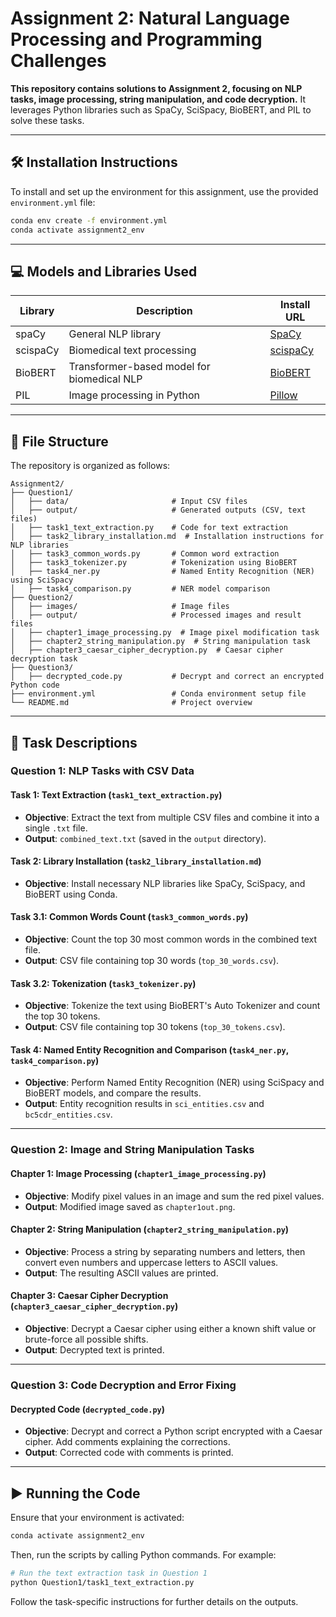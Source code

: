 # Assignment 2: Natural Language Processing and Programming Challenges

**This repository contains solutions to Assignment 2, focusing on NLP tasks, image processing, string manipulation, and code decryption.** It leverages Python libraries such as SpaCy, SciSpacy, BioBERT, and PIL to solve these tasks.

---

## 🛠 Installation Instructions

To install and set up the environment for this assignment, use the provided `environment.yml` file:

```bash
conda env create -f environment.yml
conda activate assignment2_env
```

---

## 💻 Models and Libraries Used

| Library        | Description                               | Install URL |
|----------------|-------------------------------------------|-------------|
| spaCy          | General NLP library                       | [SpaCy](https://spacy.io/) |
| scispaCy       | Biomedical text processing                | [scispaCy](https://allenai.github.io/scispacy/) |
| BioBERT        | Transformer-based model for biomedical NLP | [BioBERT](https://github.com/dmis-lab/biobert) |
| PIL            | Image processing in Python                | [Pillow](https://pypi.org/project/Pillow/) |

---

## 📂 File Structure

The repository is organized as follows:

```
Assignment2/
├── Question1/
│   ├── data/                       # Input CSV files
│   ├── output/                     # Generated outputs (CSV, text files)
│   ├── task1_text_extraction.py    # Code for text extraction
│   ├── task2_library_installation.md  # Installation instructions for NLP libraries
│   ├── task3_common_words.py       # Common word extraction
│   ├── task3_tokenizer.py          # Tokenization using BioBERT
│   ├── task4_ner.py                # Named Entity Recognition (NER) using SciSpacy
│   ├── task4_comparison.py         # NER model comparison
├── Question2/
│   ├── images/                     # Image files
│   ├── output/                     # Processed images and result files
│   ├── chapter1_image_processing.py  # Image pixel modification task
│   ├── chapter2_string_manipulation.py  # String manipulation task
│   ├── chapter3_caesar_cipher_decryption.py  # Caesar cipher decryption task
├── Question3/
│   ├── decrypted_code.py           # Decrypt and correct an encrypted Python code
├── environment.yml                 # Conda environment setup file
└── README.md                       # Project overview
```

---

## 📝 Task Descriptions

### **Question 1: NLP Tasks with CSV Data**

#### Task 1: Text Extraction (`task1_text_extraction.py`)
- **Objective**: Extract the text from multiple CSV files and combine it into a single `.txt` file.
- **Output**: `combined_text.txt` (saved in the `output` directory).

#### Task 2: Library Installation (`task2_library_installation.md`)
- **Objective**: Install necessary NLP libraries like SpaCy, SciSpacy, and BioBERT using Conda.

#### Task 3.1: Common Words Count (`task3_common_words.py`)
- **Objective**: Count the top 30 most common words in the combined text file.
- **Output**: CSV file containing top 30 words (`top_30_words.csv`).

#### Task 3.2: Tokenization (`task3_tokenizer.py`)
- **Objective**: Tokenize the text using BioBERT's Auto Tokenizer and count the top 30 tokens.
- **Output**: CSV file containing top 30 tokens (`top_30_tokens.csv`).

#### Task 4: Named Entity Recognition and Comparison (`task4_ner.py`, `task4_comparison.py`)
- **Objective**: Perform Named Entity Recognition (NER) using SciSpacy and BioBERT models, and compare the results.
- **Output**: Entity recognition results in `sci_entities.csv` and `bc5cdr_entities.csv`.

---

### **Question 2: Image and String Manipulation Tasks**

#### Chapter 1: Image Processing (`chapter1_image_processing.py`)
- **Objective**: Modify pixel values in an image and sum the red pixel values.
- **Output**: Modified image saved as `chapter1out.png`.

#### Chapter 2: String Manipulation (`chapter2_string_manipulation.py`)
- **Objective**: Process a string by separating numbers and letters, then convert even numbers and uppercase letters to ASCII values.
- **Output**: The resulting ASCII values are printed.

#### Chapter 3: Caesar Cipher Decryption (`chapter3_caesar_cipher_decryption.py`)
- **Objective**: Decrypt a Caesar cipher using either a known shift value or brute-force all possible shifts.
- **Output**: Decrypted text is printed.

---

### **Question 3: Code Decryption and Error Fixing**

#### Decrypted Code (`decrypted_code.py`)
- **Objective**: Decrypt and correct a Python script encrypted with a Caesar cipher. Add comments explaining the corrections.
- **Output**: Corrected code with comments is printed.

---

## ▶️ Running the Code

Ensure that your environment is activated:
```bash
conda activate assignment2_env
```

Then, run the scripts by calling Python commands. For example:
```bash
# Run the text extraction task in Question 1
python Question1/task1_text_extraction.py
```

Follow the task-specific instructions for further details on the outputs.

